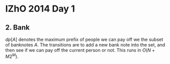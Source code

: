 # IZhO 2014 Day 1

## 2. Bank
$dp[A]$ denotes the maximum prefix of people we can pay off we the subset of banknotes $A$. The transitions are to add a new bank note into the set, and then see if we can pay off the current person or not. This runs in $O(N+M2^M)$.